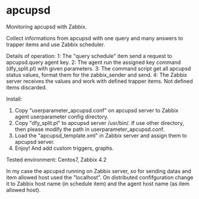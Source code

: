 # apcupsd
Monitoring apcupsd with Zabbix.

Collect informations from apcupsd with one query and many answers to trapper items and use Zabbix scheduler.

Details of operation:
1: The "query schedule" item send a request to apcupsd.query agent key.
2: The agent run the assigned key command (dfy_split.pl) with given parameters.
3: The command script get all apcupsd status values, format them for the zabbix_sender and send.
4: The Zabbix server receives the values and work with defined trapper items. Not defined items discarded.

Install:
1. Copy "userparameter_apcupsd.conf" on apcupsd server to Zabbix agent userparameter config directory.
2. Copy "dfy_split.pl" to apcupsd server /usr/bin/. If use other directory, then please modify the path in userparameter_apcupsd.conf.
3. Load the "apcupsd_template.xml" in Zabbix server and assign them to apcupsd server.
4. Enjoy! And add custom triggers, graphs.

Tested environment:
Centos7, Zabbix 4.2

In my case the apcupsd running on Zabbix server, so for sending datas and item allowed host used the "localhost". 
On distributed confifguration change it to Zabbix host name (in schedule item) and the agent host name (as item allowed host).
